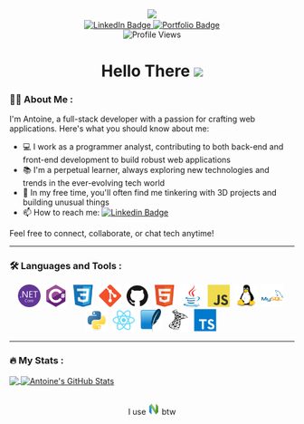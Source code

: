 <div id="header" align="center">
  <img src="https://antoinepoulin.com/assets/AntoinePoulinLogo-8b30a20c.svg#logo" width="100"/>
  <div id="badges">
    <a href="https://www.linkedin.com/in/antoine-poulin/">
      <img src="https://img.shields.io/badge/LinkedIn-blue?style=for-the-badge&logo=linkedin&logoColor=white" alt="LinkedIn Badge"/>
    </a>
    <a href="https://antoinepoulin.com">
      <img src="https://img.shields.io/badge/Portfolio-red?style=for-the-badge&logo=&logoColor=white" alt="Portfolio Badge"/>
    </a>
  </div>
  <img src="https://komarev.com/ghpvc/?username=Dwarf1er&style=for-the-badge&color=blue" alt="Profile Views"/>
  <h1>
    Hello There
    <img src="https://media.giphy.com/media/hvRJCLFzcasrR4ia7z/giphy.gif" width="30px"/>
  </h1>
</div>

### :man_technologist: About Me :

I'm Antoine, a full-stack developer with a passion for crafting web applications. Here's what you should know about me:

- 💻 I work as a programmer analyst, contributing to both back-end and front-end development to build robust web applications
- 📚 I'm a perpetual learner, always exploring new technologies and trends in the ever-evolving tech world
- 🔧 In my free time, you'll often find me tinkering with 3D projects and building unusual things
- 📫 How to reach me: [![Linkedin Badge](https://img.shields.io/badge/-antoine-blue?style=for-the-badge&logo=Linkedin&logoColor=white)](https://www.linkedin.com/in/antoine-poulin)

Feel free to connect, collaborate, or chat tech anytime!

---

### :hammer_and_wrench: Languages and Tools :

<div align="center">
  <img src="https://github.com/devicons/devicon/blob/master/icons/dotnetcore/dotnetcore-original.svg" title="DotNetCore" alt="DotNetCore" width="40" height="40"/>&nbsp;
  <img src="https://github.com/devicons/devicon/blob/master/icons/csharp/csharp-original.svg" title="CSharp" alt="CSharp" width="40" height="40"/>&nbsp;
  <img src="https://github.com/devicons/devicon/blob/master/icons/css3/css3-original.svg" title="CSS3" alt="CSS3" width="40" height="40"/>&nbsp;
  <img src="https://github.com/devicons/devicon/blob/master/icons/git/git-original.svg" title="Git" alt="Git" width="40" height="40"/>&nbsp;
  <img src="https://github.com/devicons/devicon/blob/master/icons/github/github-original.svg" title="Github" alt="Github" width="40" height="40"/>&nbsp;
  <img src="https://github.com/devicons/devicon/blob/master/icons/html5/html5-original.svg" title="HTML5" alt="HTML5" width="40" height="40"/>&nbsp;
  <img src="https://github.com/devicons/devicon/blob/master/icons/java/java-original.svg" title="Java" alt="Java" width="40" height="40"/>&nbsp;
  <img src="https://github.com/devicons/devicon/blob/master/icons/javascript/javascript-original.svg" title="JavaScript" alt="JavaScript" width="40" height="40"/>&nbsp;
  <img src="https://github.com/devicons/devicon/blob/master/icons/linux/linux-original.svg" title="Linux" alt="Linux" width="40" height="40"/>&nbsp;
  <img src="https://github.com/devicons/devicon/blob/master/icons/mysql/mysql-original-wordmark.svg" title="MySQL" alt="MySQL" width="40" height="40"/>&nbsp;
  <img src="https://github.com/devicons/devicon/blob/master/icons/python/python-original.svg" title="Python" alt="Python" width="40" height="40"/>&nbsp;
  <img src="https://github.com/devicons/devicon/blob/master/icons/react/react-original.svg" title="React" alt="React" width="40" height="40"/>&nbsp;
  <img src="https://github.com/devicons/devicon/blob/master/icons/sqlite/sqlite-original.svg" title="SQLite" alt="SQLite" width="40" height="40"/>&nbsp;
  <img src="https://github.com/devicons/devicon/blob/master/icons/microsoftsqlserver/microsoftsqlserver-plain.svg" title="MSSQL" alt="MSSQL" width="40" height="40"/>&nbsp;
  <img src="https://github.com/devicons/devicon/blob/master/icons/typescript/typescript-original.svg" title="TypeScript" alt="TypeScript" width="40" height="40"/>&nbsp;
</div>

---

### :fire: My Stats :

<a href="https://github.com/Dwarf1er/Dwarf1er">
  <img align="center" src="https://github-readme-stats.vercel.app/api/top-langs/?username=Dwarf1er&hide=blade,shaderlab&title_color=ffffff&text_color=c9cacc&icon_color=2bbc8a&bg_color=1d1f21" />
</a>

<a href="https://github.com/Dwarf1er/Dwarf1er">
  <img align="center" src="https://github-readme-stats.vercel.app/api?username=Dwarf1er&show_icons=true&line_height=27&count_private=true&title_color=ffffff&text_color=c9cacc&icon_color=2bbc8a&bg_color=1d1f21" alt="Antoine's GitHub Stats" />
</a>

<br/>
<br/>

<p align="center">I use <img alt="Neovim" width="20x" src="https://github.com/github/explore/blob/bf9c50ef4444d03a559ffd7fed6b77e38ba91260/topics/neovim/neovim.png" /> btw</p>
